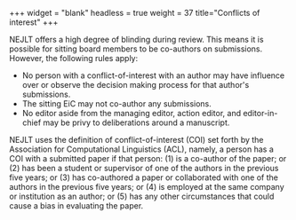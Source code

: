 +++
widget = "blank"
headless = true
weight = 37
title="Conflicts of interest"
+++

NEJLT offers a high degree of blinding during review. This means it is possible for sitting board members to be co-authors on submissions. However, the following rules apply:

* No person with a conflict-of-interest with an author may have influence over or observe the decision making process for that author's submissions.
* The sitting EiC may not co-author any submissions.
* No editor aside from the managing editor, action editor, and editor-in-chief may be privy to deliberations around a manuscript.

NEJLT uses the definition of conflict-of-interest (COI) set forth by the Association for Computational Linguistics (ACL), namely, a person has a COI with a submitted paper if that person:  (1) is a co-author of the paper; or (2) has been a student or supervisor of one of the authors in the previous five years; or (3) has co-authored a paper or collaborated with one of the authors in the previous five years; or (4) is employed at the same company or institution as an author; or (5) has any other circumstances that could cause a bias in evaluating the paper. 
